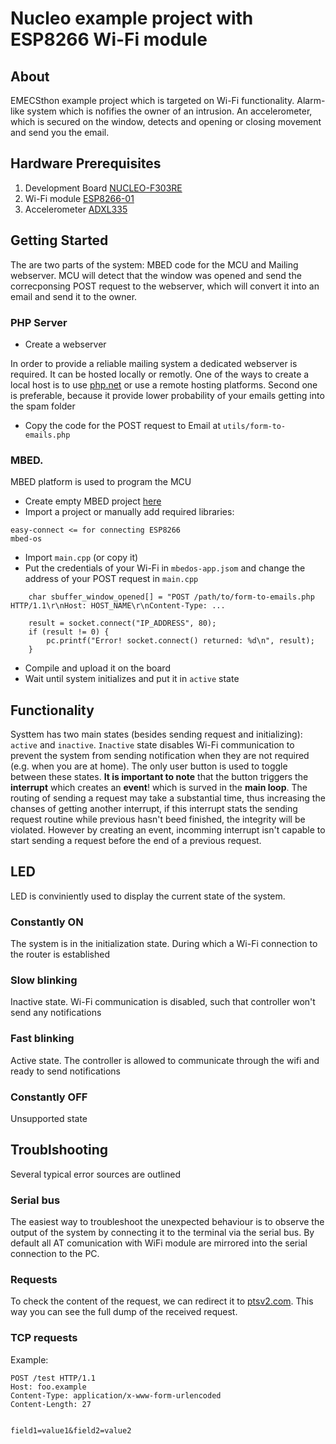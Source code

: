 # Nucleo example project with ESP8266 Wi-Fi module

## About

EMECSthon example project which is targeted on Wi-Fi functionality. Alarm-like system which is nofifies the owner of an intrusion. An accelerometer, which is secured on the window, detects and opening or closing movement and send you the email.

## Hardware Prerequisites 

1. Development Board [NUCLEO-F303RE](https://www.st.com/en/evaluation-tools/nucleo-f303re.html)
2. Wi-Fi module [ESP8266-01](https://www.espressif.com/en/products/hardware/esp8266ex/overview)
3. Accelerometer [ADXL335](https://www.analog.com/en/products/adxl335.html#product-overview)

## Getting Started

The are two parts of the system: MBED code for the MCU and Mailing webserver. MCU will detect that the window was opened and send the correcponsing POST request to the webserver, which will convert it into an email and send it to the owner.

### PHP Server

* Create a webserver

In order to provide a reliable mailing system a dedicated webserver is required. It can be hosted locally or remotly. One of the ways to create a local host is to use [php.net](https://www.php.net/manual/en/install.unix.debian.php) or use a remote hosting platforms. Second one is preferable, because it provide lower probability of your emails getting into the spam folder

* Copy the code for the POST request to Email at `utils/form-to-emails.php`

### MBED. 

MBED platform is used to program the MCU

* Create empty MBED project [here](https://ide.mbed.com/compiler)
* Import a project or manually add required libraries:
```
easy-connect <= for connecting ESP8266
mbed-os
```
* Import `main.cpp` (or copy it)
* Put the credentials of your Wi-Fi in `mbedos-app.jsom` and change the address of your POST request in `main.cpp`
```
    char sbuffer_window_opened[] = "POST /path/to/form-to-emails.php HTTP/1.1\r\nHost: HOST_NAME\r\nContent-Type: ...
```
```
    result = socket.connect("IP_ADDRESS", 80);
    if (result != 0) {
        pc.printf("Error! socket.connect() returned: %d\n", result);
    }
```
* Compile and upload it on the board
* Wait until system initializes and put it in `active` state

## Functionality

Systtem has two main states (besides sending request and initializing): `active` and `inactive`. `Inactive` state disables Wi-Fi communication to prevent the system from sending notification when they are not required (e.g. when you are at home). The only user button is used to toggle between these states. **It is important to note** that the button triggers the **interrupt** which creates an **event**! which is surved in the **main loop**. The routing of sending a request may take a substantial time, thus increasing the chanses of getting another interrupt, if this interrupt stats the sending request routine while previous hasn't beed finished, the integrity will be violated. However by creating an event, incomming interrupt isn't capable to start sending a request before the end of a previous request. 

## LED

LED is conviniently used to display the current state of the system. 

### Constantly ON

The system is in the initialization state. During which a Wi-Fi connection to the router is established

### Slow blinking

Inactive state. Wi-Fi communication is disabled, such that controller won't send any notifications

### Fast blinking

Active state. The controller is allowed to communicate through the wifi and ready to send notifications

### Constantly OFF

Unsupported state

## Troublshooting

Several typical error sources are outlined

### Serial bus

The easiest way to troubleshoot the unexpected behaviour is to observe the output of the system by connecting it to the terminal via the serial bus. By default all AT comunication with WiFi module are mirrored into the serial connection to the PC. 

### Requests

To check the content of the request, we can redirect it to [ptsv2.com](https://ptsv2.com). This way you can see the full dump of the received request.

### TCP requests

Example:

```
POST /test HTTP/1.1
Host: foo.example
Content-Type: application/x-www-form-urlencoded
Content-Length: 27


field1=value1&field2=value2
```
